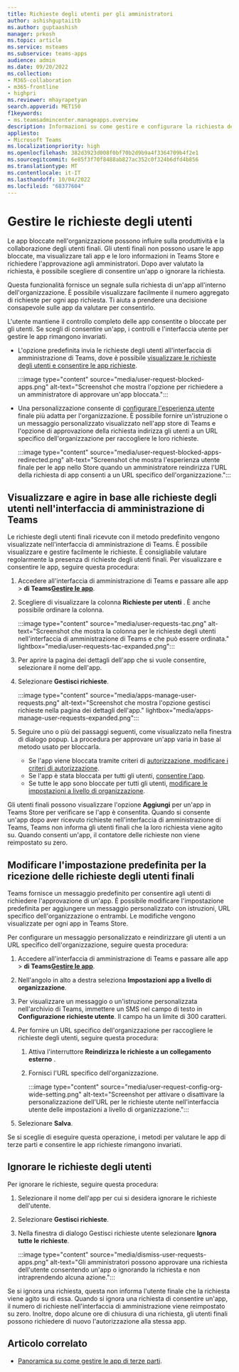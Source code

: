 ```yaml
---
title: Richieste degli utenti per gli amministratori
author: ashishguptaiitb
ms.author: guptaashish
manager: prkosh
ms.topic: article
ms.service: msteams
ms.subservice: teams-apps
audience: admin
ms.date: 09/20/2022
ms.collection:
- M365-collaboration
- m365-frontline
- highpri
ms.reviewer: mhayrapetyan
search.appverid: MET150
f1keywords:
- ms.teamsadmincenter.manageapps.overview
description: Informazioni su come gestire e configurare la richiesta dell'utente finale per l'approvazione delle app bloccate in un'organizzazione.
appliesto:
- Microsoft Teams
ms.localizationpriority: high
ms.openlocfilehash: 382d3923d008f0bf70b2d9b9a4f3364709b4f2e1
ms.sourcegitcommit: 6e85f3f70f8488ab827ac352c0f324b6dfd4b856
ms.translationtype: MT
ms.contentlocale: it-IT
ms.lasthandoff: 10/04/2022
ms.locfileid: "68377604"
---
```

# <a name="manage-user-requests"></a>Gestire le richieste degli utenti

Le app bloccate nell'organizzazione possono influire sulla produttività e la collaborazione degli utenti finali. Gli utenti finali non possono usare le app bloccate, ma visualizzare tali app e le loro informazioni in Teams Store e richiedere l'approvazione agli amministratori. Dopo aver valutato la richiesta, è possibile scegliere di consentire un'app o ignorare la richiesta.

Questa funzionalità fornisce un segnale sulla richiesta di un'app all'interno dell'organizzazione. È possibile visualizzare facilmente il numero aggregato di richieste per ogni app richiesta. Ti aiuta a prendere una decisione consapevole sulle app da valutare per consentirlo.

L'utente mantiene il controllo completo delle app consentite o bloccate per gli utenti. Se scegli di consentire un'app, i controlli e l'interfaccia utente per gestire le app rimangono invariati.

* L'opzione predefinita invia le richieste degli utenti all'interfaccia di amministrazione di Teams, dove è possibile [visualizzare le richieste degli utenti e consentire le app richieste](#view-and-act-on-user-requests-in-teams-admin-center).

   :::image type="content" source="media/user-request-blocked-apps.png" alt-text="Screenshot che mostra l'opzione per richiedere a un amministratore di approvare un'app bloccata.":::

* Una personalizzazione consente di [configurare l'esperienza utente](#modify-the-default-setting-to-receive-end-user-requests) finale più adatta per l'organizzazione. È possibile fornire un'istruzione o un messaggio personalizzato visualizzato nell'app store di Teams e l'opzione di approvazione della richiesta indirizza gli utenti a un URL specifico dell'organizzazione per raccogliere le loro richieste.

   :::image type="content" source="media/user-request-blocked-apps-redirected.png" alt-text="Screenshot che mostra l'esperienza utente finale per le app nello Store quando un amministratore reindirizza l'URL della richiesta di app consenti a un URL specifico dell'organizzazione.":::

## <a name="view-and-act-on-user-requests-in-teams-admin-center"></a>Visualizzare e agire in base alle richieste degli utenti nell'interfaccia di amministrazione di Teams

Le richieste degli utenti finali ricevute con il metodo predefinito vengono visualizzate nell'interfaccia di amministrazione di Teams. È possibile visualizzare e gestire facilmente le richieste. È consigliabile valutare regolarmente la presenza di richieste degli utenti finali. Per visualizzare e consentire le app, seguire questa procedura:

1. Accedere all'interfaccia di amministrazione di Teams e passare alle app  > **di Teams**[**Gestire le app**](https://admin.teams.microsoft.com/policies/manage-apps).

1. Scegliere di visualizzare la colonna **Richieste per utenti** . È anche possibile ordinare la colonna.

   :::image type="content" source="media/user-requests-tac.png" alt-text="Screenshot che mostra la colonna per le richieste degli utenti nell'interfaccia di amministrazione di Teams e che può essere ordinata." lightbox="media/user-requests-tac-expanded.png":::

1. Per aprire la pagina dei dettagli dell'app che si vuole consentire, selezionare il nome dell'app.

1. Selezionare **Gestisci richieste**.

   :::image type="content" source="media/apps-manage-user-requests.png" alt-text="Screenshot che mostra l'opzione gestisci richieste nella pagina dei dettagli dell'app." lightbox="media/apps-manage-user-requests-expanded.png":::

1. Seguire uno o più dei passaggi seguenti, come visualizzato nella finestra di dialogo popup. La procedura per approvare un'app varia in base al metodo usato per bloccarla.

   * Se l'app viene bloccata tramite criteri di [autorizzazione, modificare i criteri di autorizzazione](teams-app-permission-policies.md).
   * Se l'app è stata bloccata per tutti gli utenti, [consentire l'app](manage-apps.md#allow-and-block-apps).
   * Se tutte le app sono bloccate per tutti gli utenti, [modificare le impostazioni a livello di organizzazione](manage-apps.md#manage-org-wide-app-settings).

Gli utenti finali possono visualizzare l'opzione **Aggiungi** per un'app in Teams Store per verificare se l'app è consentita. Quando si consente un'app dopo aver ricevuto richieste nell'interfaccia di amministrazione di Teams, Teams non informa gli utenti finali che la loro richiesta viene agito su. Quando consenti un'app, il contatore delle richieste non viene reimpostato su zero.

## <a name="modify-the-default-setting-to-receive-end-user-requests"></a>Modificare l'impostazione predefinita per la ricezione delle richieste degli utenti finali

Teams fornisce un messaggio predefinito per consentire agli utenti di richiedere l'approvazione di un'app. È possibile modificare l'impostazione predefinita per aggiungere un messaggio personalizzato con istruzioni, URL specifico dell'organizzazione o entrambi. Le modifiche vengono visualizzate per ogni app in Teams Store.

Per configurare un messaggio personalizzato e reindirizzare gli utenti a un URL specifico dell'organizzazione, seguire questa procedura:

1. Accedere all'interfaccia di amministrazione di Teams e passare alle app  > **di Teams**[**Gestire le app**](https://admin.teams.microsoft.com/policies/manage-apps).

1. Nell'angolo in alto a destra seleziona **Impostazioni app a livello di organizzazione**.

1. Per visualizzare un messaggio o un'istruzione personalizzata nell'archivio di Teams, immettere un SMS nel campo di testo in **Configurazione richieste utente**. Il campo ha un limite di 300 caratteri.

1. Per fornire un URL specifico dell'organizzazione per raccogliere le richieste degli utenti, seguire questa procedura:

   1. Attiva l'interruttore **Reindirizza le richieste a un collegamento esterno** .
   1. Fornisci l'URL specifico dell'organizzazione.

      :::image type="content" source="media/user-request-config-org-wide-setting.png" alt-text="Screenshot per attivare o disattivare la personalizzazione dell'URL per le richieste utente nell'interfaccia utente delle impostazioni a livello di organizzazione.":::

1. Selezionare **Salva**.

Se si sceglie di eseguire questa operazione, i metodi per valutare le app di terze parti e consentire le app richieste rimangono invariati.

## <a name="dismiss-user-requests"></a>Ignorare le richieste degli utenti

Per ignorare le richieste, seguire questa procedura:

1. Selezionare il nome dell'app per cui si desidera ignorare le richieste dell'utente.
1. Selezionare **Gestisci richieste**.
1. Nella finestra di dialogo Gestisci richieste utente selezionare **Ignora tutte le richieste**.

   :::image type="content" source="media/dismiss-user-requests-apps.png" alt-text="Gli amministratori possono approvare una richiesta dell'utente consentendo un'app o ignorando la richiesta e non intraprendendo alcuna azione.":::

Se si ignora una richiesta, questa non informa l'utente finale che la richiesta viene agito su di essa. Quando si ignora una richiesta di consentire un'app, il numero di richieste nell'interfaccia di amministrazione viene reimpostato su zero. Inoltre, dopo alcune ore di chiusura di una richiesta, gli utenti finali possono richiedere di nuovo l'autorizzazione alla stessa app.

## <a name="related-article"></a>Articolo correlato

* [Panoramica su come gestire le app di terze parti](manage-apps.md).

